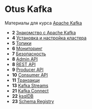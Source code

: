 # Otus Kafka

Материалы для курса [Apache Kafka](https://otus.ru/lessons/kafka/)

-  **2** [Знакомство с Apache Kafka](lesson-02)
-  **4** [Установка и настройка кластера](lesson-04)
-  **5** [Топики](lesson-05)
-  **6** [Мониторинг](lesson-06)
-  **7** [Безопасность](lesson-07)
-  **8** [Admin API](lesson-08)
-  **8** [REST API](lesson-08-REST)
-  **9** [Producer API](lesson-08)
- **10** [Consumer API](lesson-09)
- **11** [Транзакци](lesson-11)
- **13** [Kafka Streams](lesson-13)
- **21** [Kafka Connect](lesson-21)
- **22** [ksqlDB](lesson-22)
- **23** [Schema Registry](lesson-23)
